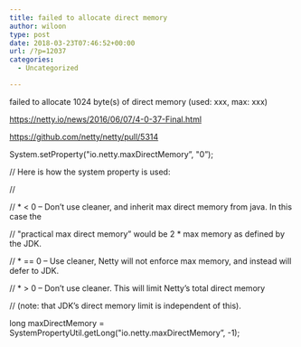 ```yaml
---
title: failed to allocate direct memory
author: wiloon
type: post
date: 2018-03-23T07:46:52+00:00
url: /?p=12037
categories:
  - Uncategorized

---
```

failed to allocate 1024 byte(s) of direct memory (used: xxx, max: xxx)

https://netty.io/news/2016/06/07/4-0-37-Final.html
  
https://github.com/netty/netty/pull/5314

System.setProperty("io.netty.maxDirectMemory&#8221;, "0&#8221;);

// Here is how the system property is used:
          
//
          
// * < 0 &#8211; Don&#8217;t use cleaner, and inherit max direct memory from java. In this case the
          
// "practical max direct memory&#8221; would be 2 * max memory as defined by the JDK.
          
// * == 0 &#8211; Use cleaner, Netty will not enforce max memory, and instead will defer to JDK.
          
// * > 0 &#8211; Don&#8217;t use cleaner. This will limit Netty&#8217;s total direct memory
          
// (note: that JDK&#8217;s direct memory limit is independent of this).
          
long maxDirectMemory = SystemPropertyUtil.getLong("io.netty.maxDirectMemory&#8221;, -1);